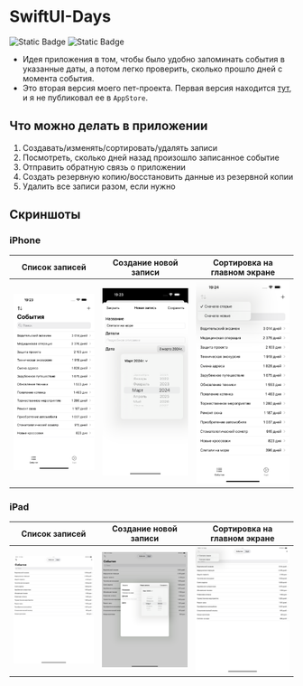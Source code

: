# SwiftUI-Days
<img alt="Static Badge" src="https://img.shields.io/badge/Swift_Version-6.0-orange">
<img alt="Static Badge" src="https://img.shields.io/badge/iOS_Version-17-blue">

- Идея приложения в том, чтобы было удобно запоминать события в указанные даты, а потом легко проверить, сколько прошло дней с момента события.
- Это вторая версия моего пет-проекта. Первая версия находится [тут](https://github.com/easydev991/Days), и я не публиковал ее в `AppStore`.

## Что можно делать в приложении
1. Создавать/изменять/сортировать/удалять записи
2. Посмотреть, сколько дней назад произошло записанное событие
3. Отправить обратную связь о приложении
4. Создать резервную копию/восстановить данные из резервной копии
5. Удалить все записи разом, если нужно

## Скриншоты  
### iPhone
| Список записей | Создание новой записи | Сортировка на главном экране |
| --- | --- | --- |
| <img src="./fastlane/screenshots/ru/iPhone 16 Pro Max-1-demoList.png"> | <img src="./fastlane/screenshots/ru/iPhone 16 Pro Max-2-chooseDate.png"> | <img src="./fastlane/screenshots/ru/iPhone 16 Pro Max-3-sortByDate.png"> |

### iPad
| Список записей | Создание новой записи | Сортировка на главном экране |
| --- | --- | --- |
| <img src="./fastlane/screenshots/ru/iPad Pro 13-inch (M4)-1-demoList.png"> | <img src="./fastlane/screenshots/ru/iPad Pro 13-inch (M4)-2-chooseDate.png"> | <img src="./fastlane/screenshots/ru/iPad Pro 13-inch (M4)-3-sortByDate.png"> |
